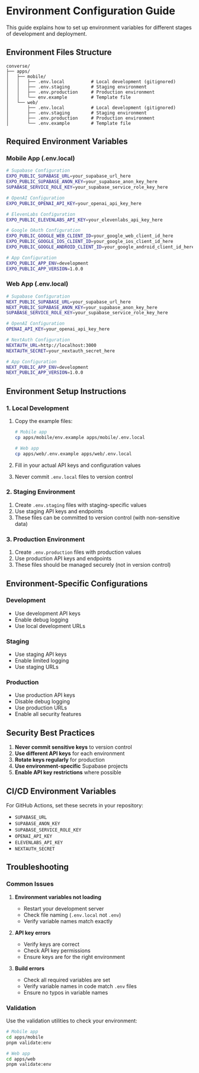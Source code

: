 # Environment Configuration Guide

This guide explains how to set up environment variables for different stages of development and deployment.

## Environment Files Structure

```
converse/
├── apps/
│   ├── mobile/
│   │   ├── .env.local          # Local development (gitignored)
│   │   ├── .env.staging        # Staging environment
│   │   ├── .env.production     # Production environment
│   │   └── env.example         # Template file
│   └── web/
│       ├── .env.local          # Local development (gitignored)
│       ├── .env.staging        # Staging environment
│       ├── .env.production     # Production environment
│       └── .env.example        # Template file
```

## Required Environment Variables

### Mobile App (.env.local)

```bash
# Supabase Configuration
EXPO_PUBLIC_SUPABASE_URL=your_supabase_url_here
EXPO_PUBLIC_SUPABASE_ANON_KEY=your_supabase_anon_key_here
SUPABASE_SERVICE_ROLE_KEY=your_supabase_service_role_key_here

# OpenAI Configuration
EXPO_PUBLIC_OPENAI_API_KEY=your_openai_api_key_here

# ElevenLabs Configuration
EXPO_PUBLIC_ELEVENLABS_API_KEY=your_elevenlabs_api_key_here

# Google OAuth Configuration
EXPO_PUBLIC_GOOGLE_WEB_CLIENT_ID=your_google_web_client_id_here
EXPO_PUBLIC_GOOGLE_IOS_CLIENT_ID=your_google_ios_client_id_here
EXPO_PUBLIC_GOOGLE_ANDROID_CLIENT_ID=your_google_android_client_id_here

# App Configuration
EXPO_PUBLIC_APP_ENV=development
EXPO_PUBLIC_APP_VERSION=1.0.0
```

### Web App (.env.local)

```bash
# Supabase Configuration
NEXT_PUBLIC_SUPABASE_URL=your_supabase_url_here
NEXT_PUBLIC_SUPABASE_ANON_KEY=your_supabase_anon_key_here
SUPABASE_SERVICE_ROLE_KEY=your_supabase_service_role_key_here

# OpenAI Configuration
OPENAI_API_KEY=your_openai_api_key_here

# NextAuth Configuration
NEXTAUTH_URL=http://localhost:3000
NEXTAUTH_SECRET=your_nextauth_secret_here

# App Configuration
NEXT_PUBLIC_APP_ENV=development
NEXT_PUBLIC_APP_VERSION=1.0.0
```

## Environment Setup Instructions

### 1. Local Development

1. Copy the example files:
   ```bash
   # Mobile app
   cp apps/mobile/env.example apps/mobile/.env.local
   
   # Web app
   cp apps/web/.env.example apps/web/.env.local
   ```

2. Fill in your actual API keys and configuration values

3. Never commit `.env.local` files to version control

### 2. Staging Environment

1. Create `.env.staging` files with staging-specific values
2. Use staging API keys and endpoints
3. These files can be committed to version control (with non-sensitive data)

### 3. Production Environment

1. Create `.env.production` files with production values
2. Use production API keys and endpoints
3. These files should be managed securely (not in version control)

## Environment-Specific Configurations

### Development
- Use development API keys
- Enable debug logging
- Use local development URLs

### Staging
- Use staging API keys
- Enable limited logging
- Use staging URLs

### Production
- Use production API keys
- Disable debug logging
- Use production URLs
- Enable all security features

## Security Best Practices

1. **Never commit sensitive keys** to version control
2. **Use different API keys** for each environment
3. **Rotate keys regularly** for production
4. **Use environment-specific** Supabase projects
5. **Enable API key restrictions** where possible

## CI/CD Environment Variables

For GitHub Actions, set these secrets in your repository:

- `SUPABASE_URL`
- `SUPABASE_ANON_KEY`
- `SUPABASE_SERVICE_ROLE_KEY`
- `OPENAI_API_KEY`
- `ELEVENLABS_API_KEY`
- `NEXTAUTH_SECRET`

## Troubleshooting

### Common Issues

1. **Environment variables not loading**
   - Restart your development server
   - Check file naming (`.env.local` not `.env`)
   - Verify variable names match exactly

2. **API key errors**
   - Verify keys are correct
   - Check API key permissions
   - Ensure keys are for the right environment

3. **Build errors**
   - Check all required variables are set
   - Verify variable names in code match `.env` files
   - Ensure no typos in variable names

### Validation

Use the validation utilities to check your environment:

```bash
# Mobile app
cd apps/mobile
pnpm validate:env

# Web app
cd apps/web
pnpm validate:env
``` 